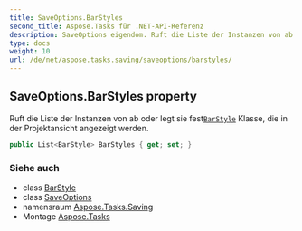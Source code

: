 ```yaml
---
title: SaveOptions.BarStyles
second_title: Aspose.Tasks für .NET-API-Referenz
description: SaveOptions eigendom. Ruft die Liste der Instanzen von ab oder legt sie festBarStyle Klasse die in der Projektansicht angezeigt werden.
type: docs
weight: 10
url: /de/net/aspose.tasks.saving/saveoptions/barstyles/
---
```

## SaveOptions.BarStyles property

Ruft die Liste der Instanzen von ab oder legt sie fest[`BarStyle`](../../../aspose.tasks.visualization/barstyle/) Klasse, die in der Projektansicht angezeigt werden.

```csharp
public List<BarStyle> BarStyles { get; set; }
```

### Siehe auch

* class [BarStyle](../../../aspose.tasks.visualization/barstyle/)
* class [SaveOptions](../)
* namensraum [Aspose.Tasks.Saving](../../saveoptions/)
* Montage [Aspose.Tasks](../../../)


